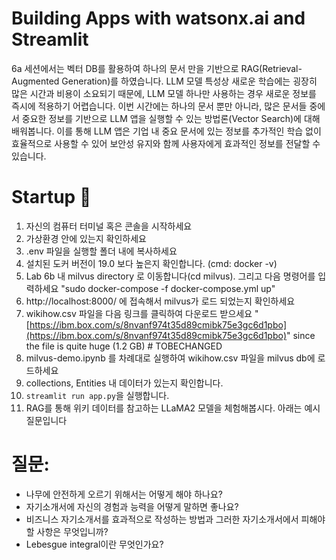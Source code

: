 # Building  Apps with watsonx.ai and Streamlit
6a 세션에서는 벡터 DB를 활용하여 하나의 문서 만을 기반으로 RAG(Retrieval-Augmented Generation)를 하였습니다. LLM 모델 특성상 새로운 학습에는 굉장히 많은 시간과 비용이 소요되기 때문에, LLM 모델 하나만 사용하는 경우 새로운 정보를 즉시에 적용하기 어렵습니다. 이번 시간에는 하나의 문서 뿐만 아니라, 많은 문서들 중에서 중요한 정보를 기반으로 LLM 앱을 실행할 수 있는 방법론(Vector Search)에 대해 배워봅니다. 이를 통해 LLM 앱은 기업 내 중요 문서에 있는 정보를 추가적인 학습 없이 효율적으로 사용할 수 있어 보안성 유지와 함께 사용자에게 효과적인 정보를 전달할 수 있습니다. 

# Startup 🚀

1. 자신의 컴퓨터 터미널 혹은 콘솔을 시작하세요
2. 가상환경 안에 있는지 확인하세요
3. .env 파일을 실행할 폴더 내에 복사하세요
4. 설치된 도커 버전이 19.0 보다 높은지 확인합니다. (cmd: docker -v)
5. Lab 6b 내 milvus directory 로 이동합니다(cd milvus). 그리고 다음 명령어를 입력하세요 "sudo docker-compose -f docker-compose.yml up"
6. http://localhost:8000/ 에 접속해서 milvus가 로드 되었는지 확인하세요
7.  wikihow.csv 파일을 다음 링크를 클릭하여 다운로드 받으세요 "[https://ibm.box.com/s/8nvanf974t35d89cmibk75e3gc6d1pbo](https://ibm.box.com/s/8nvanf974t35d89cmibk75e3gc6d1pbo)"  since the file is quite huge (1.2 GB) # TOBECHANGED
8. milvus-demo.ipynb 를 차례대로 실행하여 wikihow.csv 파일을 milvus db에 로드하세요
9. collections, Entities 내 데이터가 있는지 확인합니다.
10. `streamlit run app.py`을 실행합니다.
11. RAG를 통해 위키 데이터를 참고하는 LLaMA2 모델을 체험해봅시다. 아래는 예시 질문입니다

# 질문:
- 나무에 안전하게 오르기 위해서는 어떻게 해야 하나요?
- 자기소개서에 자신의 경험과 능력을 어떻게 말하면 좋나요?
- 비즈니스 자기소개서를 효과적으로 작성하는 방법과 그러한 자기소개서에서 피해야 할 사항은 무엇입니까?
- Lebesgue integral이란 무엇인가요?